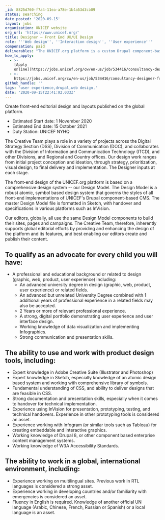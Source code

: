 ```yaml
---
_id: 8825d760-f7a4-11ea-a78e-1b4a53d3cb09
status: searching
date_posted: '2020-09-15'
layout: jobs
organization: UNICEF website
org_url: 'https://www.unicef.org/'
title: Designer – Front End UX/UI Design
role: '''Web design'', ''Interaction design'', ''User experience'''
compensation: paid
deliverables: "The UNICEF.org platform is a custom Drupal component-based Content Management System (CMS). The front-end design is guided exclusively by a comprehensive design system -- our Design Model. All technical implementation is based this guidance and our editors, globally, all use the same components and templates to build out their sites and pages.\r\n\r\nThe Designer will:\r\n\r\n* Create compelling, professional, streamlined page layouts, sections, and sites using the UNICEF.org platform and the tools and features built in.\r\n* Design, illustrate, source, and customize supporting editorial graphics, including (but not limited to) maps, icons, and infographics.\r\n* Research, test, and demonstrate recommendations for feature and front-end design enhancements and inputs to the platform road-map.\r\n* Design and test new front-end features and enhancements according to the platform road-map, and merge these updates into the Design Model.\r\n* Assure the accurate technical implementation of front-end design enhancements including the handover and user acceptance testing for front-end development.\r\n* Document, assist, and advocate for proper use of front-end design features."
how_to_apply:
  - >-
    [Apply
    online](https://jobs.unicef.org/cw/en-us/job/534416/consultancy-designer-front-end-uxui-design-doc-nyhq-requisition-534416)
  - >-
    https://jobs.unicef.org/cw/en-us/job/534416/consultancy-designer-front-end-uxui-design-doc-nyhq-requisition-534416
github_handle: ''
tags: 'user experience,drupal,web design,'
date: '2020-09-15T22:41:02.033Z'
---
```

Create front-end editorial design and layouts published on the global platform.

* Estimated Start date: 1 November 2020
* Estimated End date: 15 October 2021
* Duty Station: UNICEF NYHQ

The Creative Team plays a role in a variety of projects across the Digital Strategy Section (DSS), Division of Communication (DOC), and collaborates with the Division of Information and Communication Technology (ITCD), and other Divisions, and Regional and Country offices. Our design work ranges from initial project conception and ideation, through strategy, prioritization, visual design, to final delivery and implementation. The Designer inputs at each stage.

The front-end design of the UNICEF.org platform is based on a comprehensive design system -- our Design Model. The Design Model is a robust atomic, symbol based design system that governs the styles of all front-end implementations of UNICEF's Drupal component-based CMS. The master Design Model file is formatted in Sketch, with handover and specifications in various platforms such as InVision.

Our editors, globally, all use the same Design Model components to build their sites, pages and campaigns. The Creative Team, therefore, inherently supports global editorial efforts by providing and enhancing the design of the platform and its features, and best enabling our editors create and publish their content.


## To qualify as an advocate for every child you will have:

* A professional and educational background or related to design (graphic, web, product, user experience) including:
    * An advanced university degree in design (graphic, web, product, user experience) or related fields.
    * An advanced but unrelated University Degree combined with 1 additional years of professional experience in a related fields may also be accepted.
    * 2 Years or more of relevant professional experience.
    * A strong, digital portfolio demonstrating user experience and user interface design.
    * Working knowledge of data visualization and implementing Infographics.
    * Strong communication and presentation skills.



## The ability to use and work with product design tools, including:

* Expert knowledge in Adobe Creative Suite (Illustrator and Photoshop)
* Expert knowledge in Sketch, especially knowledge of an atomic design based system and working with comprehensive library of symbols.
* Fundamental understanding of CSS, and ability to deliver designs that are feasible in CSS.
* Strong documentation and presentation skills, especially when it comes to handover for technical implementation.
* Experience using InVision for presentation, prototyping, testing, and technical handovers. Experience in other prototyping tools is considered an asset.
* Experience working with Infogram (or similar tools such as Tableau) for creating embeddable and interactive graphics.
* Working knowledge of Drupal 8, or other component based enterprise content management systems.
* Working knowledge of W3A Accessibility Standards.


## The ability to work in a global, international environment, including:

* Experience working on multilingual sites. Previous work in RTL languages is considered a strong asset.
* Experience working in developing countries and/or familiarity with emergencies is considered an asset.
* Fluency in English is required. Knowledge of another official UN language (Arabic, Chinese, French, Russian or Spanish) or a local language is an asset.
